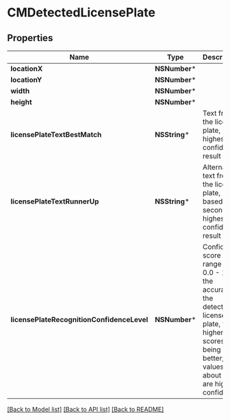# CMDetectedLicensePlate

## Properties
Name | Type | Description | Notes
------------ | ------------- | ------------- | -------------
**locationX** | **NSNumber*** |  | [optional] 
**locationY** | **NSNumber*** |  | [optional] 
**width** | **NSNumber*** |  | [optional] 
**height** | **NSNumber*** |  | [optional] 
**licensePlateTextBestMatch** | **NSString*** | Text from the license plate, highest-confidence result | [optional] 
**licensePlateTextRunnerUp** | **NSString*** | Alternate text from the license plate, based on second-highest-confidence result | [optional] 
**licensePlateRecognitionConfidenceLevel** | **NSNumber*** | Confidence score on a range of 0.0 - 1.0 of the accuracy of the detected license plate, with higher scores being better; values about 0.75 are high confidence | [optional] 

[[Back to Model list]](../README.md#documentation-for-models) [[Back to API list]](../README.md#documentation-for-api-endpoints) [[Back to README]](../README.md)


